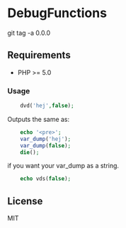 # DebugFunctions

git tag -a 0.0.0

## Requirements

- PHP >= 5.0

### Usage

```php
    dvd('hej',false);
```
Outputs the same as:
```php
    echo '<pre>';
    var_dump('hej');
    var_dump(false);
    die();
```


if you want your var_dump as a string.
```php
    echo vds(false);
```

## License 

MIT